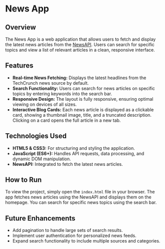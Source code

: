 # News App

## Overview
The News App is a web application that allows users to fetch and display the latest news articles from the [NewsAPI](https://newsapi.org/). Users can search for specific topics and view a list of relevant articles in a clean, responsive interface.

## Features
- **Real-time News Fetching:** Displays the latest headlines from the TechCrunch news source by default.
- **Search Functionality:** Users can search for news articles on specific topics by entering keywords into the search bar.
- **Responsive Design:** The layout is fully responsive, ensuring optimal viewing on devices of all sizes.
- **Interactive Blog Cards:** Each news article is displayed as a clickable card, showing a thumbnail image, title, and a truncated description. Clicking on a card opens the full article in a new tab.

## Technologies Used
- **HTML5 & CSS3:** For structuring and styling the application.
- **JavaScript (ES6+):** Handles API requests, data processing, and dynamic DOM manipulation.
- **NewsAPI:** Integrated to fetch the latest news articles.

## How to Run
To view the project, simply open the `index.html` file in your browser. The app fetches news articles using the NewsAPI and displays them on the homepage. You can search for specific news topics using the search bar.

## Future Enhancements
- Add pagination to handle large sets of search results.
- Implement user authentication for personalized news feeds.
- Expand search functionality to include multiple sources and categories.

